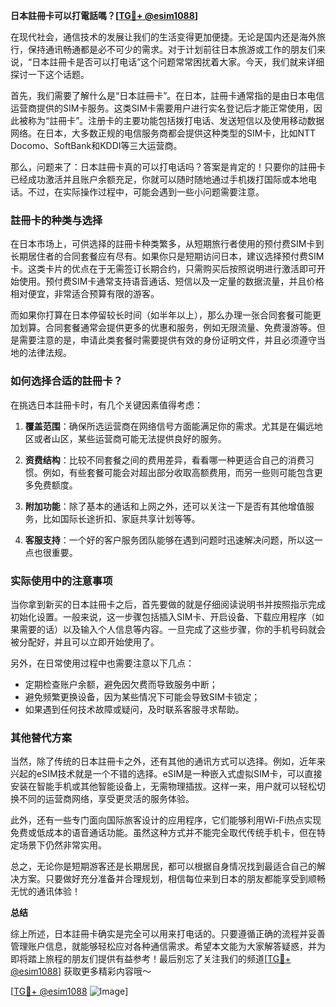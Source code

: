 **日本註冊卡可以打電話嗎？[[TG💪+ @esim1088](https://t.me/s/esim1088)]**

在现代社会，通信技术的发展让我们的生活变得更加便捷。无论是国内还是海外旅行，保持通讯畅通都是必不可少的需求。对于计划前往日本旅游或工作的朋友们来说，“日本註冊卡是否可以打电话”这个问题常常困扰着大家。今天，我们就来详细探讨一下这个话题。

首先，我们需要了解什么是“日本註冊卡”。在日本，註冊卡通常指的是由日本电信运营商提供的SIM卡服务。这类SIM卡需要用户进行实名登记后才能正常使用，因此被称为“註冊卡”。注册卡的主要功能包括拨打电话、发送短信以及使用移动数据网络。在日本，大多数正规的电信服务商都会提供这种类型的SIM卡，比如NTT Docomo、SoftBank和KDDI等三大运营商。

那么，问题来了：日本註冊卡真的可以打电话吗？答案是肯定的！只要你的註冊卡已经成功激活并且账户余额充足，你就可以随时随地通过手机拨打国际或本地电话。不过，在实际操作过程中，可能会遇到一些小问题需要注意。

### 註冊卡的种类与选择

在日本市场上，可供选择的註冊卡种类繁多，从短期旅行者使用的预付费SIM卡到长期居住者的合同套餐应有尽有。如果你只是短期访问日本，建议选择预付费SIM卡。这类卡片的优点在于无需签订长期合约，只需购买后按照说明进行激活即可开始使用。预付费SIM卡通常支持语音通话、短信以及一定量的数据流量，并且价格相对便宜，非常适合预算有限的游客。

而如果你打算在日本停留较长时间（如半年以上），那么办理一张合同套餐可能更加划算。合同套餐通常会提供更多的优惠和服务，例如无限流量、免费漫游等。但是需要注意的是，申请此类套餐时需要提供有效的身份证明文件，并且必须遵守当地的法律法规。

### 如何选择合适的註冊卡？

在挑选日本註冊卡时，有几个关键因素值得考虑：

1. **覆盖范围**：确保所选运营商在网络信号方面能满足你的需求。尤其是在偏远地区或者山区，某些运营商可能无法提供良好的服务。
   
2. **资费结构**：比较不同套餐之间的费用差异，看看哪一种更适合自己的消费习惯。例如，有些套餐可能会对超出部分收取高额费用，而另一些则可能包含更多免费额度。

3. **附加功能**：除了基本的通话和上网之外，还可以关注一下是否有其他增值服务，比如国际长途折扣、家庭共享计划等等。

4. **客服支持**：一个好的客户服务团队能够在遇到问题时迅速解决问题，所以这一点也很重要。

### 实际使用中的注意事项

当你拿到新买的日本註冊卡之后，首先要做的就是仔细阅读说明书并按照指示完成初始化设置。一般来说，这一步骤包括插入SIM卡、开启设备、下载应用程序（如果需要的话）以及输入个人信息等内容。一旦完成了这些步骤，你的手机号码就会被分配好，并且可以立即开始使用了。

另外，在日常使用过程中也需要注意以下几点：

- 定期检查账户余额，避免因欠费而导致服务中断；
- 避免频繁更换设备，因为某些情况下可能会导致SIM卡锁定；
- 如果遇到任何技术故障或疑问，及时联系客服寻求帮助。

### 其他替代方案

当然，除了传统的日本註冊卡之外，还有其他的通讯方式可以选择。例如，近年来兴起的eSIM技术就是一个不错的选择。eSIM是一种嵌入式虚拟SIM卡，可以直接安装在智能手机或其他智能设备上，无需物理插拔。这样一来，用户就可以轻松切换不同的运营商网络，享受更灵活的服务体验。

此外，还有一些专门面向国际旅客设计的应用程序，它们能够利用Wi-Fi热点实现免费或低成本的语音通话功能。虽然这种方式并不能完全取代传统手机卡，但在特定场景下仍然非常实用。

总之，无论你是短期游客还是长期居民，都可以根据自身情况找到最适合自己的解决方案。只要做好充分准备并合理规划，相信每位来到日本的朋友都能享受到顺畅无忧的通讯体验！

**总结**

综上所述，日本註冊卡确实是完全可以用来打电话的。只要遵循正确的流程并妥善管理账户信息，就能够轻松应对各种通信需求。希望本文能为大家解答疑惑，并为即将踏上旅程的朋友们提供有益参考！最后别忘了关注我们的频道[[TG💪+ @esim1088](https://t.me/s/esim1088)] 获取更多精彩内容哦～ 

[[TG💪+ @esim1088](https://t.me/s/esim1088) ![Image](https://i.postimg.cc/4NQfJmqS/Snipaste-2025-05-13-00-14-12.png)]